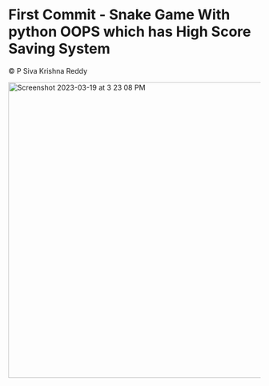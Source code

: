 
# First Commit - Snake Game With python OOPS which has High Score Saving System
&copy; P Siva Krishna Reddy


<img width="591" alt="Screenshot 2023-03-19 at 3 23 08 PM" src="https://user-images.githubusercontent.com/34060950/226167874-1354a6f3-b26f-451e-b330-b7989f1231c2.png">
